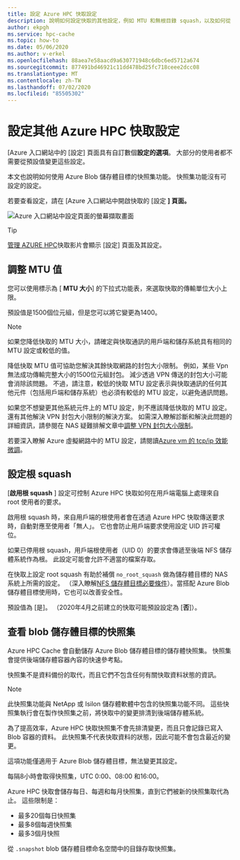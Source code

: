 ```yaml
---
title: 設定 Azure HPC 快取設定
description: 說明如何設定快取的其他設定，例如 MTU 和無根目錄 squash，以及如何從 Azure Blob 儲存體目標存取快速快照集。
author: ekpgh
ms.service: hpc-cache
ms.topic: how-to
ms.date: 05/06/2020
ms.author: v-erkel
ms.openlocfilehash: 88aea7e58aacd9a630771948c6dbc6ed5712a674
ms.sourcegitcommit: 877491bd46921c11dd478bd25fc718ceee2dcc08
ms.translationtype: MT
ms.contentlocale: zh-TW
ms.lasthandoff: 07/02/2020
ms.locfileid: "85505302"
---
```

# <a name="configure-additional-azure-hpc-cache-settings"></a>設定其他 Azure HPC 快取設定

[Azure 入口網站中的 [設定] 頁面具有自訂數個**設定的選項**。 大部分的使用者都不需要從預設值變更這些設定。

本文也說明如何使用 Azure Blob 儲存體目標的快照集功能。 快照集功能沒有可設定的設定。

若要查看設定，請在 [Azure 入口網站中開啟快取的 [設定 **] 頁面。**

![Azure 入口網站中設定頁面的螢幕擷取畫面](media/configuration.png)

> [!TIP]
> [管理 AZURE HPC](https://azure.microsoft.com/resources/videos/managing-hpc-cache/)快取影片會顯示 [設定] 頁面及其設定。

## <a name="adjust-mtu-value"></a>調整 MTU 值
<!-- linked from troubleshoot-nas article -->

您可以使用標示為 [ **MTU 大小**] 的下拉式功能表，來選取快取的傳輸單位大小上限。

預設值是1500個位元組，但是您可以將它變更為1400。

> [!NOTE]
> 如果您降低快取的 MTU 大小，請確定與快取通訊的用戶端和儲存系統具有相同的 MTU 設定或較低的值。

降低快取 MTU 值可協助您解決其餘快取網路的封包大小限制。 例如，某些 Vpn 無法成功傳輸完整大小的1500位元組封包。 減少透過 VPN 傳送的封包大小可能會消除該問題。 不過，請注意，較低的快取 MTU 設定表示與快取通訊的任何其他元件（包括用戶端和儲存系統）也必須有較低的 MTU 設定，以避免通訊問題。

如果您不想變更其他系統元件上的 MTU 設定，則不應該降低快取的 MTU 設定。 還有其他解決 VPN 封包大小限制的解決方案。 如需深入瞭解診斷和解決此問題的詳細資訊，請參閱在 NAS 疑難排解文章中[調整 VPN 封包大小限制](troubleshoot-nas.md#adjust-vpn-packet-size-restrictions)。

若要深入瞭解 Azure 虛擬網路中的 MTU 設定，請閱讀[Azure vm 的 tcp/ip 效能微調](../virtual-network/virtual-network-tcpip-performance-tuning.md)。

## <a name="configure-root-squash"></a>設定根 squash
<!-- linked from troubleshoot -->

[**啟用根 squash** ] 設定可控制 Azure HPC 快取如何在用戶端電腦上處理來自 root 使用者的要求。

啟用根 squash 時，來自用戶端的根使用者會在透過 Azure HPC 快取傳送要求時，自動對應至使用者「無人」。 它也會防止用戶端要求使用設定 UID 許可權位。

如果已停用根 squash，用戶端根使用者（UID 0）的要求會傳遞至後端 NFS 儲存體系統作為根。 此設定可能會允許不適當的檔案存取。

在快取上設定 root squash 有助於補償 ``no_root_squash`` 做為儲存體目標的 NAS 系統上所需的設定。 （深入瞭解[NFS 儲存體目標必要條件](hpc-cache-prereqs.md#nfs-storage-requirements)）。當搭配 Azure Blob 儲存體目標使用時，它也可以改善安全性。

預設值為 [是]。 （2020年4月之前建立的快取可能預設設定為 [**否**]）。

## <a name="view-snapshots-for-blob-storage-targets"></a>查看 blob 儲存體目標的快照集

Azure HPC Cache 會自動儲存 Azure Blob 儲存體目標的儲存體快照集。 快照集會提供後端儲存體容器內容的快速參考點。

快照集不是資料備份的取代，而且它們不包含任何有關快取資料狀態的資訊。

> [!NOTE]
> 此快照集功能與 NetApp 或 Isilon 儲存體軟體中包含的快照集功能不同。 這些快照集執行會在製作快照集之前，將快取中的變更排清到後端儲存體系統。
>
> 為了提高效率，Azure HPC 快取快照集不會先排清變更，而且只會記錄已寫入 Blob 容器的資料。 此快照集不代表快取資料的狀態，因此可能不會包含最近的變更。

這項功能僅適用于 Azure Blob 儲存體目標，無法變更其設定。

每隔8小時會取得快照集，UTC 0:00、08:00 和16:00。

Azure HPC 快取會儲存每日、每週和每月快照集，直到它們被新的快照集取代為止。 這些限制是：

* 最多20個每日快照集
* 最多8個每週快照集
* 最多3個月快照

從 `.snapshot` blob 儲存體目標命名空間中的目錄存取快照集。
